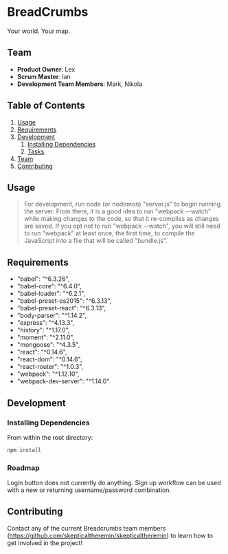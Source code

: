 # BreadCrumbs

Your world. Your map.

## Team

  - __Product Owner__: Lex
  - __Scrum Master__: Ian
  - __Development Team Members__: Mark, Nikola

## Table of Contents

1. [Usage](#Usage)
1. [Requirements](#requirements)
1. [Development](#development)
    1. [Installing Dependencies](#installing-dependencies)
    1. [Tasks](#tasks)
1. [Team](#team)
1. [Contributing](#contributing)

## Usage

> For development, run node (or nodemon) "server.js" to begin running the server. From there, it is a good idea to run "webpack --watch" while making changes to the code, so that it re-compiles as changes are saved. If you opt not to run "webpack --watch", you will still need to run "webpack" at least once, the first time, to compile the JavaScript into a file that will be called "bundle.js".

## Requirements

- "babel": "^6.3.26",
- "babel-core": "^6.4.0",
- "babel-loader": "^6.2.1",
- "babel-preset-es2015": "^6.3.13",
- "babel-preset-react": "^6.3.13",
- "body-parser": "^1.14.2",
- "express": "^4.13.3",
- "history": "^1.17.0",
- "moment": "^2.11.0",
- "mongoose": "^4.3.5",
- "react": "^0.14.6",
- "react-dom": "^0.14.6",
- "react-router": "^1.0.3",
- "webpack": "^1.12.10",
- "webpack-dev-server": "^1.14.0"

## Development

### Installing Dependencies

From within the root directory:

```sh
npm install
```

### Roadmap

Login button does not currently do anything. Sign up workflow can be used with a new or returning username/password combination.


## Contributing

Contact any of the current Breadcrumbs team members (https://github.com/skepticaltheremin/skepticaltheremin) to learn how to get involved in the project!
